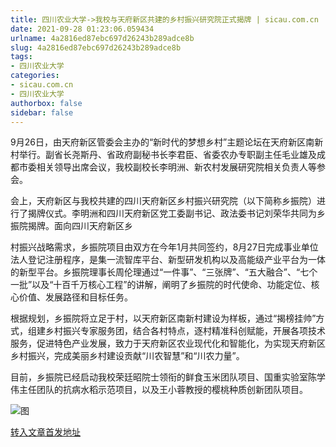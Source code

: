 ```yaml
---
title: 四川农业大学->我校与天府新区共建的乡村振兴研究院正式揭牌 | sicau.com.cn
date: 2021-09-28 01:23:06.059434
urlname: 4a2816ed87ebc697d26243b289adce8b
slug: 4a2816ed87ebc697d26243b289adce8b
tags: 
- 四川农业大学
categories:
- sicau.com.cn
- 四川农业大学
authorbox: false
sidebar: false
---
```

9月26日，由天府新区管委会主办的“新时代的梦想乡村”主题论坛在天府新区南新村举行。副省长尧斯丹、省政府副秘书长李君臣、省委农办专职副主任毛业雄及成都市委相关领导出席会议，我校副校长李明洲、新农村发展研究院相关负责人等参会。

会上，天府新区与我校共建的四川天府新区乡村振兴研究院（以下简称乡振院）进行了揭牌仪式。李明洲和四川天府新区党工委副书记、政法委书记刘荣华共同为乡振院揭牌。面向四川天府新区乡
<!--more-->
村振兴战略需求，乡振院项目由双方在今年1月共同签约，8月27日完成事业单位法人登记注册程序，是集一流智库平台、新型研发机构以及高能级产业平台为一体的新型平台。乡振院理事长周伦理通过“一件事”、“三张牌”、“五大融合”、“七个一批”以及“十百千万核心工程”的讲解，阐明了乡振院的时代使命、功能定位、核心价值、发展路径和目标任务。

根据规划，乡振院将立足于村，以天府新区南新村建设为样板，通过“揭榜挂帅”方式，组建乡村振兴专家服务团，结合各村特点，逐村精准科创赋能，开展各项技术服务，促进特色产业发展，致力于天府新区农业现代化和智能化，为实现天府新区乡村振兴，完成美丽乡村建设贡献“川农智慧”和“川农力量”。

目前，乡振院已经启动我校荣廷昭院士领衔的鲜食玉米团队项目、国重实验室陈学伟主任团队的抗病水稻示范项目，以及王小蓉教授的樱桃种质创新团队项目。

![图](https://news.sicau.edu.cn/__local/0/58/68/B21CA7E7D9EE7A88500E24D147C_797A4064_16F87.png)

[转入文章首发地址](https://news.sicau.edu.cn/info/1078/64748.htm)